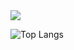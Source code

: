 <picture>
  <source
    srcset="https://github-readme-stats.vercel.app/api?username=imamrdn&show_icons=true&theme=dark"
    media="(prefers-color-scheme: dark)"
  />
  <source
    srcset="https://github-readme-stats.vercel.app/api?username=imamrdn&show_icons=true"
    media="(prefers-color-scheme: light), (prefers-color-scheme: no-preference)"
  />
  <img src="https://github-readme-stats.vercel.app/api?username=imamrdn&show_icons=true" />
</picture>

![Top Langs](https://github-readme-stats.vercel.app/api/top-langs/?username=imamrdn&layout=compact)
